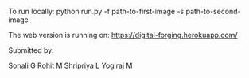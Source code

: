 
To run locally:
python run.py -f path-to-first-image -s path-to-second-image

The web version is running on:
https://digital-forging.herokuapp.com/


Submitted by:

Sonali G
Rohit M
Shripriya L
Yogiraj M